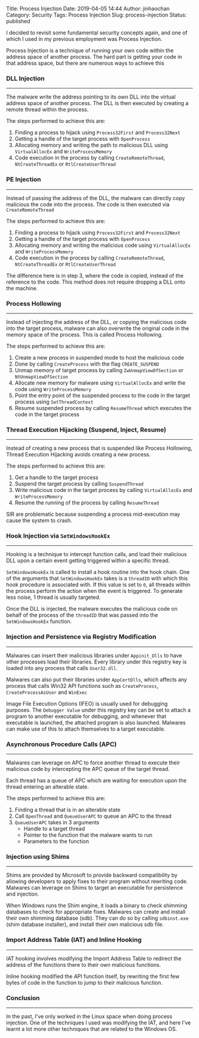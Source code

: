 Title: Process Injection
Date: 2019-04-05 14:44
Author: jinhaochan
Category: Security
Tags: Process Injection
Slug: process-injection
Status: published



I decided to revisit some fundamental security concepts again, and one of which I used in my previous employment was Process Injection.





Process Injection is a technique of running your own code within the address space of another process. The hard part is getting your code in that address space, but there are numerous ways to achieve this



<!-- wp:heading {"level":3} -->

### DLL Injection  





------------------------------------------------------------------------



</p>


The malware write the address pointing to its own DLL into the virtual address space of another process. The DLL is then executed by creating a remote thread within the process.





The steps performed to achieve this are:



<!-- wp:list {"ordered":true} -->

1.  Finding a process to hijack using `Process32First` and `Process32Next`
2.  Getting a handle of the target process with `OpenProcess`
3.  Allocating memory and writing the path to malicious DLL using `VirtualAllocEx` and `WriteProcessMemory`
4.  Code execution in the process by calling `CreateRemoteThread`, `NtCreateThreadEx` or `RtlCreateUserThread`



<!-- wp:heading {"level":3} -->

### PE Injection





------------------------------------------------------------------------



</p>


Instead of passing the address of the DLL, the malware can directly copy malicious the code into the process. The code is then executed via `CreateRemoteThread`





The steps performed to achieve this are:



<!-- wp:list {"ordered":true} -->

1.  Finding a process to hijack using `Process32First` and `Process32Next`
2.  Getting a handle of the target process with `OpenProcess`
3.  Allocating memory and writing the malicious code using `VirtualAllocEx` and `WriteProcessMemory`
4.  Code execution in the process by calling `CreateRemoteThread`, `NtCreateThreadEx` or `RtlCreateUserThread`





The difference here is in step 3, where the code is copied, instead of the reference to the code. This method does not require dropping a DLL onto the machine.



<!-- wp:heading {"level":3} -->

### Process Hollowing





------------------------------------------------------------------------



</p>


Instead of injecting the address of the DLL, or copying the malicious code into the target process, malware can also overwrite the original code in the memory space of the process. This is called Process Hollowing.





The steps performed to achieve this are:



<!-- wp:list {"ordered":true} -->

1.  Create a new process in suspended mode to host the malicious code
2.  Done by calling `CreateProcess` with the flag `CREATE_SUSPEND`
3.  Unmap memory of target process by calling `ZwUnmapViewOfSection` or `NtUnmapViewOfSection`
4.  Allocate new memory for malware using `VirtualAllocEx` and write the code using `WriteProcessMemory`
5.  Point the entry point of the suspended process to the code in the target process using `SetThreadContext`
6.  Resume suspended process by calling `ResumeThread` which executes the code in the target process



<!-- wp:heading {"level":3} -->

### Thread Execution Hijacking (Suspend, Inject, Resume)





------------------------------------------------------------------------



</p>


Instead of creating a new process that is suspended like Process Hollowing, Thread Execution Hijacking avoids creating a new process.





The steps performed to achieve this are:



<!-- wp:list {"ordered":true} -->

1.  Get a handle to the target process
2.  Suspend the target process by calling `SuspendThread`
3.  Write malicious code in the target process by calling `VirtualAllocEx` and `WriteProcessMemory`
4.  Resume the running of the process by calling `ResumeThread`





SIR are problematic because suspending a process mid-execution may cause the system to crash.



<!-- wp:heading {"level":3} -->

### Hook Injection via `SetWindowsHookEx`  





------------------------------------------------------------------------



</p>


Hooking is a technique to intercept function calls, and load their malicious DLL upon a certain event getting triggered within a specific thread.





`SetWindowsHookEx` is called to install a hook routine into the hook chain. One of the arguments that `SetWindowsHookEx` takes is a `threadID` with which this hook procedure is associated with. If this value is set to `0`, all threads within the process perform the action when the event is triggered. To generate less noise, 1 thread is usually targeted.





Once the DLL is injected, the malware executes the malicious code on behalf of the process of the `threadID` that was passed into the `SetWindowsHookEx` function.



<!-- wp:heading {"level":3} -->

### Injection and Persistence via Registry Modification  





------------------------------------------------------------------------



</p>


Malwares can insert their malicious libraries under `Appinit_Dlls` to have other processes load their libraries. Every library under this registry key is loaded into any process that calls `User32.dll`.





Malwares can also put their libraries under `AppCertDlls`, which affects any process that calls Win32 API functions such as `CreateProcess`, `CreateProcessAsUser` and `WinExec`  





Image File Execution Options (IFEO) is usually used for debugging purposes. The `Debugger Value` under this registry key can be set to attach a program to another executable for debugging, and whenever that executable is launched, the attached program is also launched. Malwares can make use of this to attach themselves to a target executable.



<!-- wp:heading {"level":3} -->

### Asynchronous Procedure Calls (APC)





------------------------------------------------------------------------



</p>


Malwares can leverage on APC to force another thread to execute their malicious code by intercepting the APC queue of the target thread.





Each thread has a queue of APC which are waiting for execution upon the thread entering an alterable state.





The steps performed to achieve this are:



<!-- wp:list {"ordered":true} -->

1.  Finding a thread that is in an alterable state
2.  Call `OpenThread` and `QueueUserAPC` to queue an APC to the thread
3.  `QueueUserAPC` takes in 3 arguments
    -   Handle to a target thread
    -   Pointer to the function that the malware wants to run
    -   Parameters to the function



<!-- wp:heading {"level":3} -->

### Injection using Shims





------------------------------------------------------------------------



</p>


Shims are provided by Microsoft to provide backward compatibility by allowing developers to apply fixes to their program without rewriting code. Malwares can leverage on Shims to target an executable for persistence and injection.





When Windows runs the Shim engine, it loads a binary to check shimming databases to check for appropriate fixes. Malwares can create and install their own shimming database (sdb). They can do so by calling `sdbinst.exe` (shim database installer), and install their own malicious sdb file.



<!-- wp:heading {"level":3} -->

### Import Address Table (IAT) and Inline Hooking





------------------------------------------------------------------------



</p>


IAT hooking involves modifying the Import Address Table to redirect the address of the functions there to their own malicious functions.





Inline hooking modified the API function itself, by rewriting the first few bytes of code in the function to jump to their malicious function.



<!-- wp:heading {"level":3} -->

### Conclusion





------------------------------------------------------------------------



</p>


In the past, I've only worked in the Linux space when doing process injection. One of the techniques I used was modifying the IAT, and here I've learnt a lot more other techniques that are related to the Windows OS.


